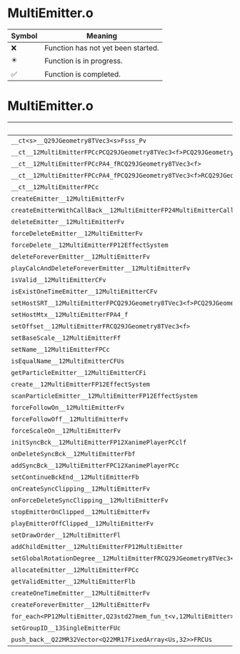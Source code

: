 # MultiEmitter.o
| Symbol | Meaning 
| ------------- | ------------- 
| :x: | Function has not yet been started. 
| :eight_pointed_black_star: | Function is in progress. 
| :white_check_mark: | Function is completed. 


# MultiEmitter.o
| Symbol | Decompiled? |
| ------------- | ------------- |
| `__ct<s>__Q29JGeometry8TVec3<s>Fsss_Pv` | :x: |
| `__ct__12MultiEmitterFPCcPCQ29JGeometry8TVec3<f>PCQ29JGeometry8TVec3<f>PCQ29JGeometry8TVec3<f>RCQ29JGeometry8TVec3<f>` | :x: |
| `__ct__12MultiEmitterFPCcPA4_fRCQ29JGeometry8TVec3<f>` | :x: |
| `__ct__12MultiEmitterFPCcPA4_fPCQ29JGeometry8TVec3<f>RCQ29JGeometry8TVec3<f>` | :x: |
| `__ct__12MultiEmitterFPCc` | :x: |
| `createEmitter__12MultiEmitterFv` | :x: |
| `createEmitterWithCallBack__12MultiEmitterFP24MultiEmitterCallBackBase` | :x: |
| `deleteEmitter__12MultiEmitterFv` | :x: |
| `forceDeleteEmitter__12MultiEmitterFv` | :x: |
| `forceDelete__12MultiEmitterFP12EffectSystem` | :x: |
| `deleteForeverEmitter__12MultiEmitterFv` | :x: |
| `playCalcAndDeleteForeverEmitter__12MultiEmitterFv` | :x: |
| `isValid__12MultiEmitterCFv` | :x: |
| `isExistOneTimeEmitter__12MultiEmitterCFv` | :x: |
| `setHostSRT__12MultiEmitterFPCQ29JGeometry8TVec3<f>PCQ29JGeometry8TVec3<f>PCQ29JGeometry8TVec3<f>` | :x: |
| `setHostMtx__12MultiEmitterFPA4_f` | :x: |
| `setOffset__12MultiEmitterFRCQ29JGeometry8TVec3<f>` | :x: |
| `setBaseScale__12MultiEmitterFf` | :x: |
| `setName__12MultiEmitterFPCc` | :x: |
| `isEqualName__12MultiEmitterCFUs` | :x: |
| `getParticleEmitter__12MultiEmitterCFi` | :x: |
| `create__12MultiEmitterFP12EffectSystem` | :x: |
| `scanParticleEmitter__12MultiEmitterFP12EffectSystem` | :x: |
| `forceFollowOn__12MultiEmitterFv` | :x: |
| `forceFollowOff__12MultiEmitterFv` | :x: |
| `forceScaleOn__12MultiEmitterFv` | :x: |
| `initSyncBck__12MultiEmitterFP12XanimePlayerPCclf` | :x: |
| `onDeleteSyncBck__12MultiEmitterFbf` | :x: |
| `addSyncBck__12MultiEmitterFPC12XanimePlayerPCc` | :x: |
| `setContinueBckEnd__12MultiEmitterFb` | :x: |
| `onCreateSyncClipping__12MultiEmitterFv` | :x: |
| `onForceDeleteSyncClipping__12MultiEmitterFv` | :x: |
| `stopEmitterOnClipped__12MultiEmitterFv` | :x: |
| `playEmitterOffClipped__12MultiEmitterFv` | :x: |
| `setDrawOrder__12MultiEmitterFl` | :x: |
| `addChildEmitter__12MultiEmitterFP12MultiEmitter` | :x: |
| `setGlobalRotationDegree__12MultiEmitterFRCQ29JGeometry8TVec3<f>l` | :x: |
| `allocateEmitter__12MultiEmitterFPCc` | :x: |
| `getValidEmitter__12MultiEmitterFlb` | :x: |
| `createOneTimeEmitter__12MultiEmitterFv` | :x: |
| `createForeverEmitter__12MultiEmitterFv` | :x: |
| `for_each<PP12MultiEmitter,Q23std27mem_fun_t<v,12MultiEmitter>>__3stdFPP12MultiEmitterPP12MultiEmitterQ23std27mem_fun_t<v,12MultiEmitter>_Q23std27mem_fun_t<v,12MultiEmitter>` | :x: |
| `setGroupID__13SingleEmitterFUc` | :x: |
| `push_back__Q22MR32Vector<Q22MR17FixedArray<Us,32>>FRCUs` | :x: |
